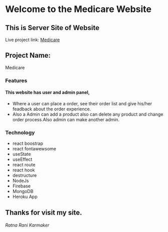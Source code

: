 # Welcome to the Medicare Website
## This is Server Site of Website
Live project link: [Medicare](https://medicare-58d0d.web.app/)

## Project Name: 
Medicare

### Features
#### This website has user and admin panel, 
* Where a user can place a order, see their order list and give his/her feadback about the order experience.
* Also a Admin can add a product also can delete any product and change order process.Also admin can make another admin.

### Technology
* react boostrap
* react fontawewsome
* useState
* useEffect
* react route
* react hook
* destructure
* NodeJs
* Firebase
* MongoDB
* Heroku App



## Thanks for visit my site.
###### Ratna Rani Karmaker 






